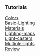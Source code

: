 
### Tutorials
[Colors](https://learnopengl.com/#!Lighting/Colors)<br>
[Basic-Lighting](https://learnopengl.com/#!Lighting/Basic-Lighting)<br>
[Materials](https://learnopengl.com/#!Lighting/Materials)<br>
[Lighting-maps](https://learnopengl.com/#!Lighting/Lighting-maps)<br>
[Light-casters](https://learnopengl.com/#!Lighting/Light-casters)<br>
[Multiple-lights](https://learnopengl.com/#!Lighting/Multiple-lights)<br>
[Review](https://learnopengl.com/#!Lighting/Review)<br>
